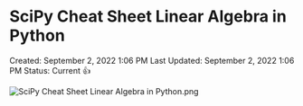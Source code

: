 # SciPy Cheat Sheet Linear Algebra in Python

Created: September 2, 2022 1:06 PM
Last Updated: September 2, 2022 1:06 PM
Status: Current 👍

![SciPy Cheat Sheet Linear Algebra in Python.png](./photo/SciPy_Cheat_Sheet_Linear_Algebra_in_Python.png)